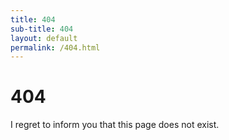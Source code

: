 ```yaml
---
title: 404
sub-title: 404
layout: default
permalink: /404.html
---
```


# 404

I regret to inform you that this page does not exist.